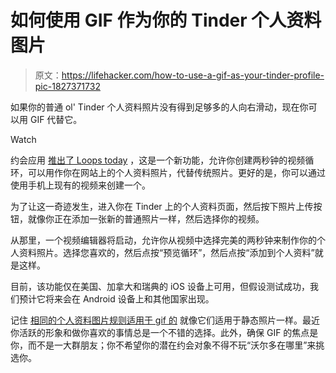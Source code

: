 # 如何使用 GIF 作为你的 Tinder 个人资料图片

> 原文：<https://lifehacker.com/how-to-use-a-gif-as-your-tinder-profile-pic-1827371732>

如果你的普通 ol' Tinder 个人资料照片没有得到足够多的人向右滑动，现在你可以用 GIF 代替它。

Watch

约会应用 [推出了 Loops today](https://blog.gotinder.com/introducing-loops-now-on-tinder/) ，这是一个新功能，允许你创建两秒钟的视频循环，可以用作你在网站上的个人资料照片，代替传统照片。更好的是，你可以通过使用手机上现有的视频来创建一个。

为了让这一奇迹发生，进入你在 Tinder 上的个人资料页面，然后按下照片上传按钮，就像你正在添加一张新的普通照片一样，然后选择你的视频。

从那里，一个视频编辑器将启动，允许你从视频中选择完美的两秒钟来制作你的个人资料照片。选择您喜欢的，然后点按“预览循环”，然后点按“添加到个人资料”就是这样。

目前，该功能仅在美国、加拿大和瑞典的 iOS 设备上可用，但假设测试成功，我们预计它将来会在 Android 设备上和其他国家出现。

记住 [相同的个人资料图片规则适用于 gif 的](https://lifehacker.com/meet-more-people-with-better-online-dating-profile-pict-1570368128) 就像它们适用于静态照片一样。最近你活跃的形象和做你喜欢的事情总是一个不错的选择。此外，确保 GIF 的焦点是你，而不是一大群朋友；你不希望你的潜在约会对象不得不玩“沃尔多在哪里”来挑选你。